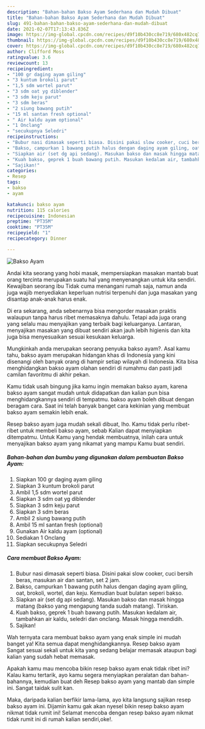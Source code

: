 ```yaml
---
description: "Bahan-bahan Bakso Ayam Sederhana dan Mudah Dibuat"
title: "Bahan-bahan Bakso Ayam Sederhana dan Mudah Dibuat"
slug: 491-bahan-bahan-bakso-ayam-sederhana-dan-mudah-dibuat
date: 2021-02-07T17:13:43.836Z
image: https://img-global.cpcdn.com/recipes/d9f10b430cc8e719/680x482cq70/bakso-ayam-foto-resep-utama.jpg
thumbnail: https://img-global.cpcdn.com/recipes/d9f10b430cc8e719/680x482cq70/bakso-ayam-foto-resep-utama.jpg
cover: https://img-global.cpcdn.com/recipes/d9f10b430cc8e719/680x482cq70/bakso-ayam-foto-resep-utama.jpg
author: Clifford Moss
ratingvalue: 3.6
reviewcount: 13
recipeingredient:
- "100 gr daging ayam giling"
- "3 kuntum brokoli parut"
- "1,5 sdm wortel parut"
- "3 sdm oat yg diblender"
- "3 sdm keju parut"
- "3 sdm beras"
- "2 siung bawang putih"
- "15 ml santan fresh optional"
- " Air kaldu ayam optional"
- "1 Onclang"
- "secukupnya Seledri"
recipeinstructions:
- "Bubur nasi dimasak seperti biasa. Disini pakai slow cooker, cuci bersih beras, masukan air dan santan, set 2 jam."
- "Bakso, campurkan 1 bawang putih halus dengan daging ayam giling, oat, brokoli, wortel, dan keju. Kemudian buat bulatan seperi bakso."
- "Siapkan air (set dg api sedang). Masukan bakso dan masak hingga matang (bakso yang mengapung tanda sudah matang). Tiriskan."
- "Kuah bakso, geprek 1 buah bawang putih. Masukan kedalam air, tambahkan air kaldu, seledri dan onclang. Masak hingga mendidih."
- "Sajikan!"
categories:
- Resep
tags:
- bakso
- ayam

katakunci: bakso ayam 
nutrition: 115 calories
recipecuisine: Indonesian
preptime: "PT35M"
cooktime: "PT35M"
recipeyield: "1"
recipecategory: Dinner

---
```



![Bakso Ayam](https://img-global.cpcdn.com/recipes/d9f10b430cc8e719/680x482cq70/bakso-ayam-foto-resep-utama.jpg)

Andai kita seorang yang hobi masak, mempersiapkan masakan mantab buat orang tercinta merupakan suatu hal yang menyenangkan untuk kita sendiri. Kewajiban seorang ibu Tidak cuma menangani rumah saja, namun anda juga wajib menyediakan keperluan nutrisi terpenuhi dan juga masakan yang disantap anak-anak harus enak.

Di era  sekarang, anda sebenarnya bisa mengorder masakan praktis walaupun tanpa harus ribet memasaknya dahulu. Tetapi ada juga orang yang selalu mau menyajikan yang terbaik bagi keluarganya. Lantaran, menyajikan masakan yang dibuat sendiri akan jauh lebih higienis dan kita juga bisa menyesuaikan sesuai kesukaan keluarga. 



Mungkinkah anda merupakan seorang penyuka bakso ayam?. Asal kamu tahu, bakso ayam merupakan hidangan khas di Indonesia yang kini disenangi oleh banyak orang di hampir setiap wilayah di Indonesia. Kita bisa menghidangkan bakso ayam olahan sendiri di rumahmu dan pasti jadi camilan favoritmu di akhir pekan.

Kamu tidak usah bingung jika kamu ingin memakan bakso ayam, karena bakso ayam sangat mudah untuk didapatkan dan kalian pun bisa menghidangkannya sendiri di tempatmu. bakso ayam boleh dibuat dengan beragam cara. Saat ini telah banyak banget cara kekinian yang membuat bakso ayam semakin lebih enak.

Resep bakso ayam juga mudah sekali dibuat, lho. Kamu tidak perlu ribet-ribet untuk membeli bakso ayam, sebab Kalian dapat menyiapkan ditempatmu. Untuk Kamu yang hendak membuatnya, inilah cara untuk menyajikan bakso ayam yang nikamat yang mampu Kamu buat sendiri.

<!--inarticleads1-->

##### Bahan-bahan dan bumbu yang digunakan dalam pembuatan Bakso Ayam:

1. Siapkan 100 gr daging ayam giling
1. Siapkan 3 kuntum brokoli parut
1. Ambil 1,5 sdm wortel parut
1. Siapkan 3 sdm oat yg diblender
1. Siapkan 3 sdm keju parut
1. Siapkan 3 sdm beras
1. Ambil 2 siung bawang putih
1. Ambil 15 ml santan fresh (optional)
1. Gunakan  Air kaldu ayam (optional)
1. Sediakan 1 Onclang
1. Siapkan secukupnya Seledri




<!--inarticleads2-->

##### Cara membuat Bakso Ayam:

1. Bubur nasi dimasak seperti biasa. Disini pakai slow cooker, cuci bersih beras, masukan air dan santan, set 2 jam.
1. Bakso, campurkan 1 bawang putih halus dengan daging ayam giling, oat, brokoli, wortel, dan keju. Kemudian buat bulatan seperi bakso.
1. Siapkan air (set dg api sedang). Masukan bakso dan masak hingga matang (bakso yang mengapung tanda sudah matang). Tiriskan.
1. Kuah bakso, geprek 1 buah bawang putih. Masukan kedalam air, tambahkan air kaldu, seledri dan onclang. Masak hingga mendidih.
1. Sajikan!




Wah ternyata cara membuat bakso ayam yang enak simple ini mudah banget ya! Kita semua dapat menghidangkannya. Resep bakso ayam Sangat sesuai sekali untuk kita yang sedang belajar memasak ataupun bagi kalian yang sudah hebat memasak.

Apakah kamu mau mencoba bikin resep bakso ayam enak tidak ribet ini? Kalau kamu tertarik, ayo kamu segera menyiapkan peralatan dan bahan-bahannya, kemudian buat deh Resep bakso ayam yang mantab dan simple ini. Sangat taidak sulit kan. 

Maka, daripada kalian berfikir lama-lama, ayo kita langsung sajikan resep bakso ayam ini. Dijamin kamu gak akan nyesel bikin resep bakso ayam nikmat tidak rumit ini! Selamat mencoba dengan resep bakso ayam nikmat tidak rumit ini di rumah kalian sendiri,oke!.

